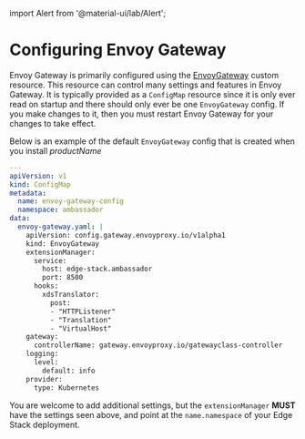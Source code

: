 import Alert from '@material-ui/lab/Alert';

# Configuring Envoy Gateway

Envoy Gateway is primarily configured using the [EnvoyGateway][] custom resource. This resource can control many settings and features in Envoy Gateway. It is typically provided as a `ConfigMap` resource since it is only ever read on startup and there should only ever be one `EnvoyGateway` config. If you make changes to it, then you must restart Envoy Gateway for your changes to take effect.

Below is an example of the default `EnvoyGateway` config that is created when you install $productName$

```yaml
---
apiVersion: v1
kind: ConfigMap
metadata:
  name: envoy-gateway-config
  namespace: ambassador
data:
  envoy-gateway.yaml: |
    apiVersion: config.gateway.envoyproxy.io/v1alpha1
    kind: EnvoyGateway
    extensionManager:
      service:
        host: edge-stack.ambassador
        port: 8500
      hooks:
        xdsTranslator:
          post:
          - "HTTPListener"
          - "Translation"
          - "VirtualHost"
    gateway:
      controllerName: gateway.envoyproxy.io/gatewayclass-controller
    logging:
      level:
        default: info
    provider:
      type: Kubernetes
```

You are welcome to add additional settings, but the `extensionManager` **MUST** have the settings seen above, and point at the `name.namespace` of your Edge Stack deployment.

[EnvoyGateway]: https://gateway.envoyproxy.io/v0.5.0/api/config_types.html
